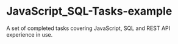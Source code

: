 # JavaScript_SQL-Tasks-example
A set of completed tasks covering JavaScript, SQL and REST API experience in use.

